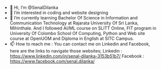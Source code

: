 - 👋 Hi, I’m @SenalDilanka 
- 👀 I’m interested in coding and website designing 
- 🌱 I’m currently learning Bachelor Of Science in Information and Communication Technology at Rajarata University Of Sri Lanka, Mihinthale. And I followed AI/ML course on SLITT Online, FIT program in University Of Colombo School Of Computing, Python and Web site course at OpenUOM and Diploma in English at SITC Campus.
- 📫 How to reach me : You can contact me on Linkedin and Facebook, here are the links to navigate those websites;
                                                 Linkedin : https://www.linkedin.com/in/senal-dilanka-3153b51b7/
                                                 Facebook : https://www.facebook.com/senal.dilanka/


<!---
SenalDilanka/SenalDilanka is a ✨ special ✨ repository because its `README.md` (this file) appears on your GitHub profile.
You can click the Preview link to take a look at your changes.
--->
